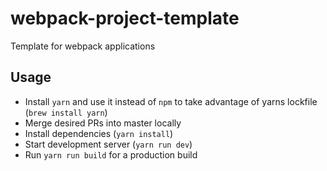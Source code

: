 # webpack-project-template
Template for webpack applications

## Usage

- Install `yarn` and use it instead of `npm` to take advantage of yarns lockfile (`brew install yarn`)
- Merge desired PRs into master locally
- Install dependencies (`yarn install`)
- Start development server (`yarn run dev`)
- Run `yarn run build` for a production build
